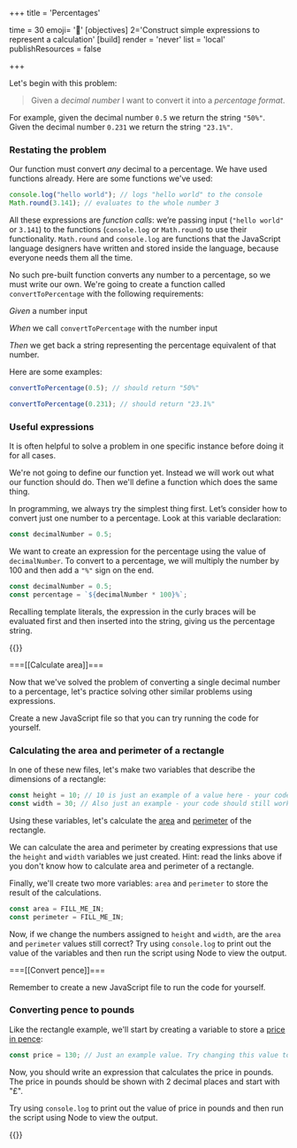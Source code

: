 +++
title = 'Percentages'

time = 30
emoji= '🧮'
[objectives]
    2='Construct simple expressions to represent a calculation'
[build]
  render = 'never'
  list = 'local'
  publishResources = false

+++

Let's begin with this problem:

> Given a _decimal number_ I want to convert it into a _percentage format_.

For example, given the decimal number `0.5` we return the string `"50%"`. Given the decimal number `0.231` we return the string `"23.1%"`.

### Restating the problem

Our function must convert _any_ decimal to a percentage. We have used functions already. Here are some functions we've used:

```js {linenos=table,linenostart=1}
console.log("hello world"); // logs "hello world" to the console
Math.round(3.141); // evaluates to the whole number 3
```

All these expressions are _function calls_: we’re passing input (`"hello world"` or `3.141`) to the functions (`console.log` or `Math.round`) to use their functionality. `Math.round` and `console.log` are functions that the JavaScript language designers have written and stored inside the language, because everyone needs them all the time.

No such pre-built function converts any number to a percentage, so we must write our own. We're going to create a function called `convertToPercentage` with the following requirements:

_Given_ a number input

_When_ we call `convertToPercentage` with the number input

_Then_ we get back a string representing the percentage equivalent of that number.

Here are some examples:

```js {linenos=table,linenostart=1}
convertToPercentage(0.5); // should return "50%"
```

```js {linenos=table,linenostart=1}
convertToPercentage(0.231); // should return "23.1%"
```

### Useful expressions

It is often helpful to solve a problem in one specific instance before doing it for all cases.

We're not going to define our function yet. Instead we will work out what our function should do. Then we'll define a function which does the same thing.

In programming, we always try the simplest thing first. Let’s consider how to convert just one number to a percentage. Look at this variable declaration:

```js {linenos=table,linenostart=1}
const decimalNumber = 0.5;
```

We want to create an expression for the percentage using the value of `decimalNumber`. To convert to a percentage, we will multiply the number by 100 and then add a `"%"` sign on the end.

```js {linenos=table,linenostart=1}
const decimalNumber = 0.5;
const percentage = `${decimalNumber * 100}%`;
```

Recalling template literals, the expression in the curly braces will be evaluated first and then inserted into the string, giving us the percentage string.

{{<tabs name="Calculation with variables">}}

===[[Calculate area]]===

Now that we've solved the problem of converting a single decimal number to a percentage, let's practice solving other similar problems using expressions.

Create a new JavaScript file so that you can try running the code for yourself.

### Calculating the area and perimeter of a rectangle

In one of these new files, let's make two variables that describe the dimensions of a rectangle:

```js
const height = 10; // 10 is just an example of a value here - your code should still work if you change this to another value.
const width = 30; // Also just an example - your code should still work if this changes.
```

Using these variables, let's calculate the [area](https://www.bbc.co.uk/bitesize/topics/zjbg87h/articles/zwqt6fr) and [perimeter](https://www.bbc.co.uk/bitesize/topics/zvmxsbk/articles/zmrpxbk) of the rectangle.

We can calculate the area and perimeter by creating expressions that use the `height` and `width` variables we just created. Hint: read the links above if you don't know how to calculate area and perimeter of a rectangle.

Finally, we'll create two more variables: `area` and `perimeter` to store the result of the calculations.

```js
const area = FILL_ME_IN;
const perimeter = FILL_ME_IN;
```

Now, if we change the numbers assigned to `height` and `width`, are the `area` and `perimeter` values still correct? Try using `console.log` to print out the value of the variables and then run the script using Node to view the output.

===[[Convert pence]]===

Remember to create a new JavaScript file to run the code for yourself.

### Converting pence to pounds

Like the rectangle example, we'll start by creating a variable to store a [price in pence](http://teach.files.bbci.co.uk/skillswise/ma26mone-e3-f-money-pounds-and-pence.pdf):

```js
const price = 130; // Just an example value. Try changing this value to 0, 10, or 1521, and make sure you still get the right answer from your code.
```

Now, you should write an expression that calculates the price in pounds. The price in pounds should be shown with 2 decimal places and start with "£".

Try using `console.log` to print out the value of price in pounds and then run the script using Node to view the output.

{{</tabs>}}

